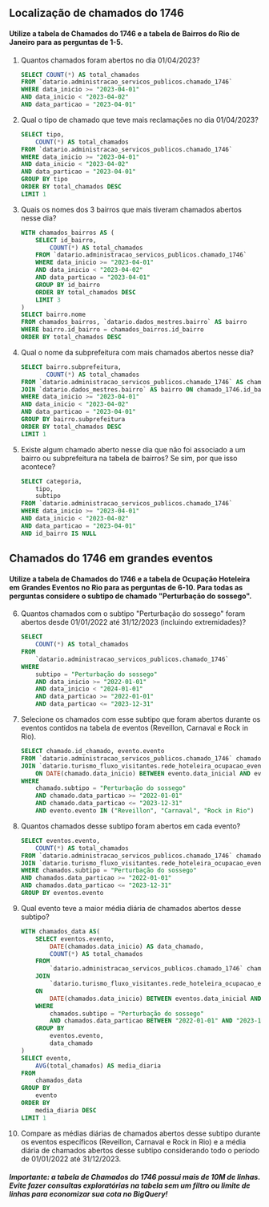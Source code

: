 ## Localização de chamados do 1746
#### Utilize a tabela de Chamados do 1746 e a tabela de Bairros do Rio de Janeiro para as perguntas de 1-5.

1. Quantos chamados foram abertos no dia 01/04/2023?
    ```sql
    SELECT COUNT(*) AS total_chamados
    FROM `datario.administracao_servicos_publicos.chamado_1746`
    WHERE data_inicio >= "2023-04-01"
    AND data_inicio < "2023-04-02"
    AND data_particao = "2023-04-01"
    ```
2. Qual o tipo de chamado que teve mais reclamações no dia 01/04/2023?
    ```sql
    SELECT tipo,
        COUNT(*) AS total_chamados
    FROM `datario.administracao_servicos_publicos.chamado_1746`
    WHERE data_inicio >= "2023-04-01"
    AND data_inicio < "2023-04-02"
    AND data_particao = "2023-04-01"
    GROUP BY tipo
    ORDER BY total_chamados DESC
    LIMIT 1
    ```
3. Quais os nomes dos 3 bairros que mais tiveram chamados abertos nesse dia?
    ```sql
    WITH chamados_bairros AS (
        SELECT id_bairro,
            COUNT(*) AS total_chamados
        FROM `datario.administracao_servicos_publicos.chamado_1746`
        WHERE data_inicio >= "2023-04-01"
        AND data_inicio < "2023-04-02"
        AND data_particao = "2023-04-01"
        GROUP BY id_bairro
        ORDER BY total_chamados DESC
        LIMIT 3
    )
    SELECT bairro.nome
    FROM chamados_bairros, `datario.dados_mestres.bairro` AS bairro
    WHERE bairro.id_bairro = chamados_bairros.id_bairro
    ORDER BY total_chamados DESC
    ```
4. Qual o nome da subprefeitura com mais chamados abertos nesse dia?
    ```sql
    SELECT bairro.subprefeitura,
           COUNT(*) AS total_chamados
    FROM `datario.administracao_servicos_publicos.chamado_1746` AS chamado_1746
    JOIN `datario.dados_mestres.bairro` AS bairro ON chamado_1746.id_bairro = bairro.id_bairro
    WHERE data_inicio >= "2023-04-01"
    AND data_inicio < "2023-04-02"
    AND data_particao = "2023-04-01"
    GROUP BY bairro.subprefeitura
    ORDER BY total_chamados DESC
    LIMIT 1
    ```
5. Existe algum chamado aberto nesse dia que não foi associado a um bairro ou subprefeitura na tabela de bairros? Se sim, por que isso acontece?
    ```sql
    SELECT categoria,
        tipo,
        subtipo
    FROM `datario.administracao_servicos_publicos.chamado_1746`
    WHERE data_inicio >= "2023-04-01"
    AND data_inicio < "2023-04-02"
    AND data_particao = "2023-04-01"
    AND id_bairro IS NULL
    ```

## Chamados do 1746 em grandes eventos
#### Utilize a tabela de Chamados do 1746 e a tabela de Ocupação Hoteleira em Grandes Eventos no Rio para as perguntas de 6-10. Para todas as perguntas considere o subtipo de chamado "Perturbação do sossego".

6. Quantos chamados com o subtipo "Perturbação do sossego" foram abertos desde 01/01/2022 até 31/12/2023 (incluindo extremidades)?
    ```sql
    SELECT 
        COUNT(*) AS total_chamados
    FROM
        `datario.administracao_servicos_publicos.chamado_1746` 
    WHERE 
        subtipo = "Perturbação do sossego" 
        AND data_inicio >= "2022-01-01" 
        AND data_inicio < "2024-01-01"
        AND data_particao >= "2022-01-01"
        AND data_particao <= "2023-12-31"
    ```
7. Selecione os chamados com esse subtipo que foram abertos durante os eventos contidos na tabela de eventos (Reveillon, Carnaval e Rock in Rio).
    ```sql
    SELECT chamado.id_chamado, evento.evento
    FROM `datario.administracao_servicos_publicos.chamado_1746` chamado
    JOIN `datario.turismo_fluxo_visitantes.rede_hoteleira_ocupacao_eventos` evento
        ON DATE(chamado.data_inicio) BETWEEN evento.data_inicial AND evento.data_final
    WHERE 
        chamado.subtipo = "Perturbação do sossego"
        AND chamado.data_particao >= "2022-01-01"
        AND chamado.data_particao <= "2023-12-31"
        AND evento.evento IN ("Reveillon", "Carnaval", "Rock in Rio")
    ```
8. Quantos chamados desse subtipo foram abertos em cada evento?
    ```sql
    SELECT eventos.evento,
        COUNT(*) AS total_chamados
    FROM `datario.administracao_servicos_publicos.chamado_1746` chamados
    JOIN `datario.turismo_fluxo_visitantes.rede_hoteleira_ocupacao_eventos` eventos ON DATE(chamados.data_inicio) BETWEEN eventos.data_inicial AND eventos.data_final
    WHERE chamados.subtipo = "Perturbação do sossego"
    AND chamados.data_particao >= "2022-01-01"
    AND chamados.data_particao <= "2023-12-31"
    GROUP BY eventos.evento
    ```
9. Qual evento teve a maior média diária de chamados abertos desse subtipo?
    ```sql
    WITH chamados_data AS(
        SELECT eventos.evento,
            DATE(chamados.data_inicio) AS data_chamado,
            COUNT(*) AS total_chamados
        FROM 
            `datario.administracao_servicos_publicos.chamado_1746` chamados
        JOIN 
            `datario.turismo_fluxo_visitantes.rede_hoteleira_ocupacao_eventos` eventos 
        ON 
            DATE(chamados.data_inicio) BETWEEN eventos.data_inicial AND eventos.data_final
        WHERE 
            chamados.subtipo = "Perturbação do sossego"
            AND chamados.data_particao BETWEEN "2022-01-01" AND "2023-12-31"
        GROUP BY
            eventos.evento,
            data_chamado
    )
    SELECT evento,
        AVG(total_chamados) AS media_diaria
    FROM
        chamados_data
    GROUP BY 
        evento
    ORDER BY 
        media_diaria DESC
    LIMIT 1
    ```
10. Compare as médias diárias de chamados abertos desse subtipo durante os eventos específicos (Reveillon, Carnaval e Rock in Rio) e a média diária de chamados abertos desse subtipo considerando todo o período de 01/01/2022 até 31/12/2023.

##### Importante: a tabela de Chamados do 1746 possui mais de 10M de linhas. Evite fazer consultas exploratórias na tabela sem um filtro ou limite de linhas para economizar sua cota no BigQuery!
